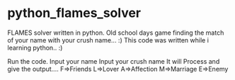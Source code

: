 # python_flames_solver
FLAMES solver written in python. Old school days game finding the match of your name with your crush name... :)
This code was written while i learning python.. :)

Run the code.
Input your name
Input your crush name
It will Process and give the output....
F=>Friends
L=>Lover
A=>Affection
M=>Marriage
E=>Enemy
